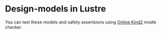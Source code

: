 # Design-models in Lustre

You can test these models and safety assertsions using [Online Kind2](https://kind.cs.uiowa.edu/app/) modle checker.